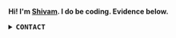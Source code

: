 __Hi! I'm [Shivam](https://samisthefbi.github.io/). I do be coding. Evidence below.__
<details>
<summary><samp><b>CONTACT</b></samp></summary><br />
<a href="https://twitter.com/SamIsTheFBI"><img src="https://img.shields.io/badge/@samisthefbi-000?style=for-the-badge&logo=x&logoColor=white"></a>
<a href="https://discord.com/users/282149732707467274"><img src="https://img.shields.io/badge/samisthefbi-5865F2?style=for-the-badge&logo=discord&logoColor=white" /></a>
<a href="https://linkedin.com/in/shivam-shekhar-soy"><img src="https://img.shields.io/badge/shivam%20shekhar%20soy-0A66C2?style=for-the-badge&logo=linkedin&logoColor=white" /></a>
<a href="mailto:shivamshekharsoy@gmail.com"><img src="https://img.shields.io/badge/shivam%20shekhar%20soy-537399?style=for-the-badge&logo=gmail&logoColor=white" /></a>
</details>

